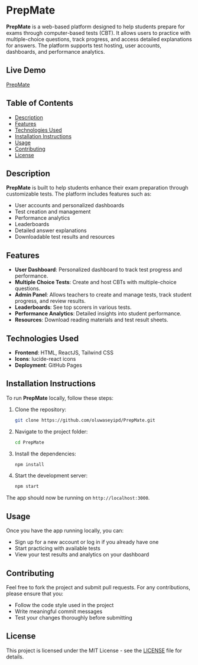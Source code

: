 # PrepMate

**PrepMate** is a web-based platform designed to help students prepare for exams through computer-based tests (CBT). It allows users to practice with multiple-choice questions, track progress, and access detailed explanations for answers. The platform supports test hosting, user accounts, dashboards, and performance analytics.

## Live Demo
[PrepMate](https://oluwaseyipd.github.io/PrepMate/)


## Table of Contents
- [Description](#description)
- [Features](#features)
- [Technologies Used](#technologies-used)
- [Installation Instructions](#installation-instructions)
- [Usage](#usage)
- [Contributing](#contributing)
- [License](#license)

## Description
**PrepMate** is built to help students enhance their exam preparation through customizable tests. The platform includes features such as:
- User accounts and personalized dashboards
- Test creation and management
- Performance analytics
- Leaderboards
- Detailed answer explanations
- Downloadable test results and resources

## Features
- **User Dashboard**: Personalized dashboard to track test progress and performance.
- **Multiple Choice Tests**: Create and host CBTs with multiple-choice questions.
- **Admin Panel**: Allows teachers to create and manage tests, track student progress, and review results.
- **Leaderboards**: See top scorers in various tests.
- **Performance Analytics**: Detailed insights into student performance.
- **Resources**: Download reading materials and test result sheets.

## Technologies Used
- **Frontend**: HTML, ReactJS, Tailwind CSS
- **Icons**: lucide-react icons
- **Deployment**: GitHub Pages

## Installation Instructions
To run **PrepMate** locally, follow these steps:

1. Clone the repository:
   ```bash
   git clone https://github.com/oluwaseyipd/PrepMate.git
   ```
2. Navigate to the project folder:
   ```bash
   cd PrepMate
   ```
3. Install the dependencies:
   ```bash
   npm install
   ```
4. Start the development server:
   ```bash
   npm start
   ```

The app should now be running on `http://localhost:3000`.

## Usage
Once you have the app running locally, you can:
- Sign up for a new account or log in if you already have one
- Start practicing with available tests
- View your test results and analytics on your dashboard

## Contributing
Feel free to fork the project and submit pull requests. For any contributions, please ensure that you:
- Follow the code style used in the project
- Write meaningful commit messages
- Test your changes thoroughly before submitting

## License
This project is licensed under the MIT License - see the [LICENSE](LICENSE) file for details.
